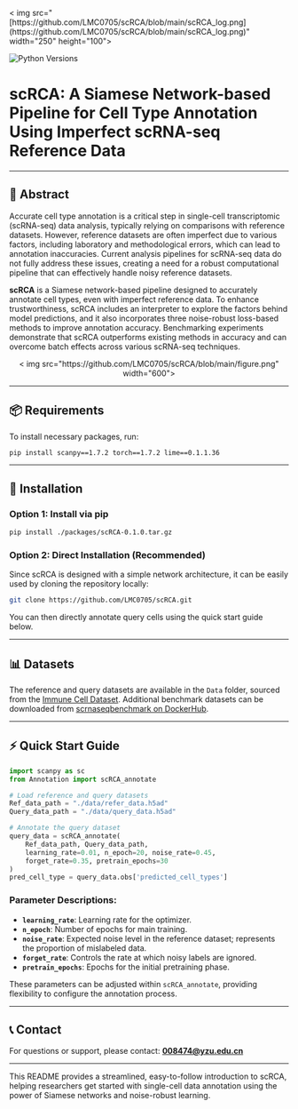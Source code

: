 <p align="left">< img src="[https://github.com/LMC0705/scRCA/blob/main/scRCA_log.png](https://github.com/LMC0705/scRCA/blob/main/scRCA_log.png)" width="250" height="100"></p >

![Python Versions](https://img.shields.io/badge/python-3.6+-brightgreen.svg)

# scRCA: A Siamese Network-based Pipeline for Cell Type Annotation Using Imperfect scRNA-seq Reference Data

---

## 📜 Abstract
Accurate cell type annotation is a critical step in single-cell transcriptomic (scRNA-seq) data analysis, typically relying on comparisons with reference datasets. However, reference datasets are often imperfect due to various factors, including laboratory and methodological errors, which can lead to annotation inaccuracies. Current analysis pipelines for scRNA-seq data do not fully address these issues, creating a need for a robust computational pipeline that can effectively handle noisy reference datasets.

**scRCA** is a Siamese network-based pipeline designed to accurately annotate cell types, even with imperfect reference data. To enhance trustworthiness, scRCA includes an interpreter to explore the factors behind model predictions, and it also incorporates three noise-robust loss-based methods to improve annotation accuracy. Benchmarking experiments demonstrate that scRCA outperforms existing methods in accuracy and can overcome batch effects across various scRNA-seq techniques.

<p align="center">< img src="https://github.com/LMC0705/scRCA/blob/main/figure.png" width="600"></p >

---

## 📦 Requirements

To install necessary packages, run:
```bash
pip install scanpy==1.7.2 torch==1.7.2 lime==0.1.1.36
```

---

## 🚀 Installation

### Option 1: Install via pip
```bash
pip install ./packages/scRCA-0.1.0.tar.gz
```

### Option 2: Direct Installation (Recommended)
Since scRCA is designed with a simple network architecture, it can be easily used by cloning the repository locally:
```bash
git clone https://github.com/LMC0705/scRCA.git
```
You can then directly annotate query cells using the quick start guide below.

---

## 📊 Datasets
The reference and query datasets are available in the `Data` folder, sourced from the [Immune Cell Dataset](https://www.tissueimmunecellatlas.org/). Additional benchmark datasets can be downloaded from [scrnaseqbenchmark on DockerHub](https://hub.docker.com/u/scrnaseqbenchmark).

---

## ⚡ Quick Start Guide

```python
import scanpy as sc
from Annotation import scRCA_annotate

# Load reference and query datasets
Ref_data_path = "./data/refer_data.h5ad"
Query_data_path = "./data/query_data.h5ad"

# Annotate the query dataset
query_data = scRCA_annotate(
    Ref_data_path, Query_data_path,
    learning_rate=0.01, n_epoch=20, noise_rate=0.45,
    forget_rate=0.35, pretrain_epochs=30
)
pred_cell_type = query_data.obs['predicted_cell_types']
```

### Parameter Descriptions:
- **`learning_rate`**: Learning rate for the optimizer.
- **`n_epoch`**: Number of epochs for main training.
- **`noise_rate`**: Expected noise level in the reference dataset; represents the proportion of mislabeled data.
- **`forget_rate`**: Controls the rate at which noisy labels are ignored.
- **`pretrain_epochs`**: Epochs for the initial pretraining phase.

These parameters can be adjusted within `scRCA_annotate`, providing flexibility to configure the annotation process.

---

## 📞 Contact
For questions or support, please contact: **008474@yzu.edu.cn**

--- 

This README provides a streamlined, easy-to-follow introduction to scRCA, helping researchers get started with single-cell data annotation using the power of Siamese networks and noise-robust learning.
